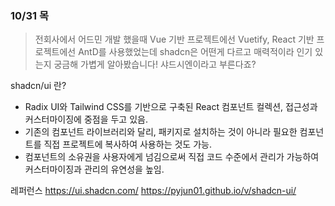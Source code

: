 ### 10/31 목

> 전회사에서 어드민 개발 했을때 Vue 기반 프로젝트에선 Vuetify, React 기반 프로젝트에선 AntD를 사용했었는데 shadcn은 어떤게 다르고 매력적이라 인기 있는지 궁금해 가볍게 알아봤습니다! 샤드시엔이라고 부른다죠?

shadcn/ui 란?

- Radix UI와 Tailwind CSS를 기반으로 구축된 React 컴포넌트 컬렉션, 접근성과 커스터마이징에 중점을 두고 있음.
- 기존의 컴포넌트 라이브러리와 달리, 패키지로 설치하는 것이 아니라 필요한 컴포넌트를 직접 프로젝트에 복사하여 사용하는 것도 가능.
- 컴포넌트의 소유권을 사용자에게 넘김으로써 직접 코드 수준에서 관리가 가능하여 커스터마이징과 관리의 유연성을 높임.

레퍼런스
https://ui.shadcn.com/
https://pyjun01.github.io/v/shadcn-ui/

